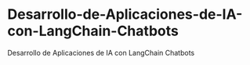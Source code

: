 # Desarrollo-de-Aplicaciones-de-IA-con-LangChain-Chatbots
Desarrollo de Aplicaciones de IA con LangChain Chatbots
